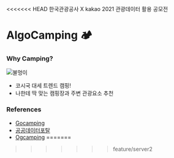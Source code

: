 <<<<<<< HEAD
한국관광공사 X kakao 2021 관광데이터 활용 공모전
# AlgoCamping 🏕

### Why Camping?
![불멍이](https://user-images.githubusercontent.com/77424777/121150430-7e941300-c87e-11eb-8c1a-a5d9081c1908.png)
  - 코시국 대세 트렌드 캠핑!
  - 나한테 딱 맞는 캠핑장과 주변 관광요소 추천


### References
  - [Gocamping](https://www.gocamping.or.kr/)
  - [공공데이터포탈](https://api.visitkorea.or.kr/main.do)
  - [Ogcamping](https://www.5gcamp.com/)
=======

>>>>>>> feature/server2
